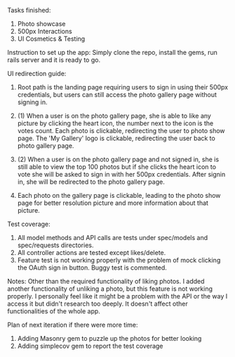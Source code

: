 Tasks finished:
1. Photo showcase
2. 500px Interactions
3. UI Cosmetics & Testing

Instruction to set up the app:
Simply clone the repo, install the gems, run rails server and it is ready to go.

UI redirection guide:
1. Root path is the landing page requiring users to sign in using their 500px credentials, but users can still access the photo gallery page without signing in.

2. (1) When a user is on the photo gallery page, she is able to like any picture by clicking the heart icon, the number next to the icon is the votes count. Each photo is clickable, redirecting the user to photo show page. The 'My Gallery' logo is clickable, redirecting the user back to photo gallery page.
2. (2) When a user is on the photo gallery page and not signed in, she is still able to view the top 100 photos but if she clicks the heart icon to vote she will be asked to sign in with her 500px credentials. After signin in, she will be redirected to the photo gallery page.

3. Each photo on the gallery page is clickable, leading to the photo show page for better resolution picture and more information about that picture.

Test coverage:
1. All model methods and API calls are tests under spec/models and spec/requests directories.
2. All controller actions are tested except likes/delete.
3. Feature test is not working properly with the problem of mock clicking the OAuth sign in button. Buggy test is commented.

Notes: Other than the required functionality of liking photos. I added another functionality of unliking a photo, but this feature is not working properly. I personally feel like it might be a problem with the API or the way I access it but didn't research too deeply. It doesn't affect other functionalities of the whole app.

Plan of next iteration if there were more time:
1. Adding Masonry gem to puzzle up the photos for better looking
2. Adding simplecov gem to report the test coverage
